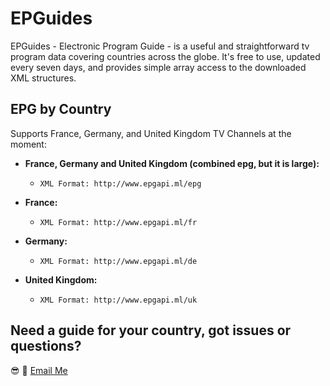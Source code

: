 # EPGuides

EPGuides - Electronic Program Guide - is a useful and straightforward tv program data covering countries across the globe. It's free to use, updated every seven days, and provides simple array access to the downloaded XML structures.

## EPG by Country

Supports France, Germany, and United Kingdom TV Channels at the moment:

 - **France, Germany and United Kingdom (combined epg, but it is large):**
 	- ```XML Format: http://www.epgapi.ml/epg```

 - **France:**
 	- ```XML Format: http://www.epgapi.ml/fr```

 - **Germany:**
 	- ```XML Format: http://www.epgapi.ml/de```

 - **United Kingdom:**
 	- ```XML Format: http://www.epgapi.ml/uk```

## Need a guide for your country, got issues or questions?

:sunglasses: :wave: [Email Me](mailto:oketunjifinbarrs@gmail.com)